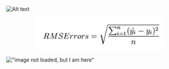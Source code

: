 


![Alt text]("images/error.jpg?raw=true "Title")


<p align="center">
  <img src="images/error.jpg" width="350"/>
  <!--img src="your_relative_path_here_number_2_large_name" width="350"/-->
</p>


!["image not loaded, but I am here"]("images/error.jpg")